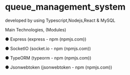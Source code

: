 # queue_management_system

developed by using Typescript,Nodejs,React & MySQL


Main Technologies, (Modules)

● Express (express - npm (npmjs.com))

● SocketIO (socket.io - npm (npmjs.com))

● TypeORM (typeorm - npm (npmjs.com)) 

● Jsonwebtoken (jsonwebtoken - npm (npmjs.com))
